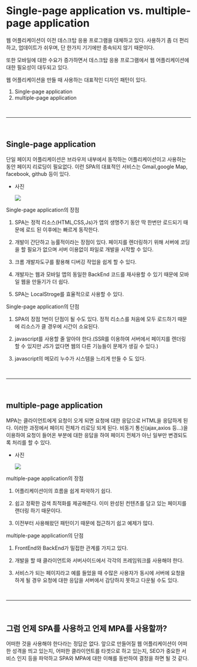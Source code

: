 Single-page application vs. multiple-page application
===

웹 어플리케이션이 이전 데스크탑 응용 프로그램을 대체하고 있다. 사용하기 좀 더 편리하고, 업데이트가 쉬우며, 단 한가지 기기에만 종속되지 않기 때문이다.

또한 모바일에 대한 수요가 증가하면서 데스크탑 응용 프로그램에서 웹 어플리케이션에 대한 필요성이 대두되고 있다.

웹 어플리케이션을 만들 때 사용하는 대표적인 디자인 패턴이 있다.

1. Single-page application
2. multiple-page application

<br>

---

<br>

## Single-page application

단일 페이지 어플리케이션은 브라우저 내부에서 동작하는 어플리케이션이고 사용하는 동안 페이지 리로딩이 필요없다. 이런 SPA의 대표적인 서비스는 Gmail,google Map, facebook, github 등이 있다. 

* 사진 

    <img src = https://user-images.githubusercontent.com/74294325/115260980-3275fd80-a16e-11eb-9367-846e5dac836d.png>


Single-page application의 장점

1. SPA는 정적 리소스(HTML,CSS,Js)가 앱의 생명주기 동안 딱 한번만 로드되기 때문에 로드 된 이후에는 빠르게 동작한다.

2. 개발이 간단하고 능률적이라는 장점이 있다. 페이지를 렌더링하기 위해 서버에 코딩을 할 필요가 없으며 서버 이용없이 파일로 개발을 시작할 수 있다.

3. 크롬 개발자도구를 활용해 디버깅 작업을 쉽게 할 수 있다.

4. 개발자는 웹과 모바일 앱의 동일한 BackEnd 코드를 재사용할 수 있기 때문에 모바일 웹을 만들기가 더 쉽다.

5. SPA는 LocalStroge를 효율적으로 사용할 수 있다.

Single-page application의 단점

1. SPA의 장점 1번이 단점이 될 수도 있다. 정적 리소스를 처음에 모두 로드하기 때문에 리소스가 클 경우에 시간이 소요된다.

2. javascript를 사용할 줄 알아야 한다.(SSR를 이용하여 서버에서 페이지를 렌더링 할 수 있지만 JS가 없다면 웹의 다른 기능들이 문제가 생길 수 있다.)

3. javascript의 메모리 누수가 시스템을 느리게 만들 수 도 있다.

<br>

---

<br>

## multiple-page application

MPA는 클라이언트에게 요청이 오게 되면 요청에 대한 응답으로 HTML을 응답하게 된다. 이러한 과정에서 페이지 전체가 리로딩 되게 된다. 비동기 통신(ajax,axios 등...)을 이용하여 요청이 들어온 부분에 대한 응답을 하여 페이지 전체가 아닌 일부만 변경되도록 처리를 할 수 있다.

* 사진 

    <img src = https://user-images.githubusercontent.com/74294325/115261155-55a0ad00-a16e-11eb-9acd-2b7401d0e711.png>

multiple-page application의 장점

1. 어플리케이션이의 흐름을 쉽게 파악하기 쉽다.

2. 쉽고 정확한 검색 최적화를 제공해준다. 이미 완성된 컨텐츠를 담고 있는 페이지를 랜더링 하기 때문이다.

3. 이전부터 사용해왔던 패턴이기 때문에 접근하기 쉽고 예제가 많다.

multiple-page application의 단점

1. FrontEnd와 BackEnd가 밀접한 관계를 가지고 있다. 

2. 개발을 할 때 클라이언트와 서버사이드에서 각각의 프레임워크를 사용해야 한다.

3. 서비스가 되는 페이지라고 예를 들었을 때 수많은 사용자가 동시에 서버에 요청을 하게 될 경우 요청에 대한 응답을 서버에서 감당하지 못하고 다운될 수도 있다.

<br>

---

<br>

## 그럼 언제 SPA를 사용하고 언제 MPA를 사용할까?

어떠한 것을 사용해야 한다라는 정답은 없다. 앞으로 만들어질 웹 어플리케이션이 어떠한 성격을 띄고 있는지, 어떠한 클라이언트를 타겟으로 하고 있는지, SEO가 중요한 서비스 인지 등을 파악하고 SPA와 MPA에 대한 이해를 동반하여 결정을 하면 될 것 같다.
